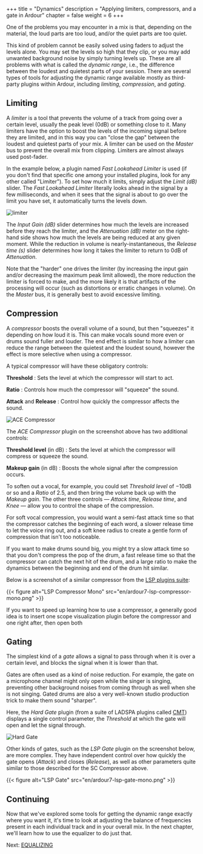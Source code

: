 +++
title = "Dynamics"
description = "Applying limiters, compressors, and a gate in Ardour"
chapter = false
weight = 6
+++

One of the problems you may encounter in a mix is that, depending on the
material, the loud parts are too loud, and/or the quiet parts are too quiet.

This kind of problem cannot be easily solved using faders to adjust the levels
alone. You may set the levels so high that they clip, or you may add unwanted
background noise by simply turning levels up. These are all problems with what
is called the _dynamic range_, i.e., the difference between the loudest and
quietest parts of your session. There are several types of tools for adjusting
the dynamic range available mostly as third-party plugins within Ardour,
including _limiting_, _compression_, and _gating_.

## Limiting

A _limiter_ is a tool that prevents the volume of a track from going over a
certain level, usually the peak level (0dB) or something close to it. Many
limiters have the option to boost the levels of the incoming signal before they
are limited, and in this way you can "close the gap" between the loudest and
quietest parts of your mix. A limiter can be used on the _Master_ bus to prevent
the overall mix from clipping. Limiters are almost always used post-fader.

In the example below, a plugin named _Fast Lookahead Limiter_ is used (if you
don't find that specific one among your installed plugins, look for any other
called "Limiter"). To set how much it limits, simply adjust the _Limit (dB)_
slider. The _Fast Lookahead Limiter_ literally looks ahead in the signal by a
few milliseconds, and when it sees that the signal is about to go over the limit
you have set, it automatically turns the levels down.

![limiter](en/ardour7-fast-lookahead-lmiter.png?width=500)

The _Input Gain (dB)_ slider determines how much the levels are increased before
they reach the limiter, and the _Attenuation (dB)_ meter on the right-hand side
shows how much the levels are being reduced at any given moment. While the
reduction in volume is nearly-instantaneous, the _Release time (s)_ slider
determines how long it takes the limiter to return to 0dB of _Attenuation_.

Note that the "harder" one drives the limiter (by increasing the input gain
and/or decreasing the maximum peak limit allowed), the more reduction the
limiter is forced to make, and the more likely it is that artifacts of the
processing will occur (such as distortions or erratic changes in volume). On
the _Master_ bus, it is generally best to avoid excessive limiting.

## Compression

A _compressor_ boosts the overall volume of a sound, but then "squeezes" it
depending on how loud it is. This can make vocals sound more even or drums
sound fuller and louder. The end effect is similar to how a limiter can reduce
the range between the quietest and the loudest sound, however the effect is
more selective when using a compressor.

A typical compressor will have these obligatory controls:

**Threshold**
: Sets the level at which the compressor will start to act.

**Ratio**
: Controls how much the compressor will "squeeze" the sound.

**Attack** and **Release**
: Control how quickly the compressor affects the sound.

![ACE Compressor](en/ardour7-ace-compressor.png?width=450)

The _ACE Compressor_ plugin on the screenshot above has two additional controls:

**Threshold level** (in dB)
: Sets the level at which the compressor will compress or squeeze the sound.

**Makeup gain** (in dB)
: Boosts the whole signal after the compression occurs.

To soften out a vocal, for example, you could set _Threshold level_ of −10dB or
so and a _Ratio_ of 2.5, and then bring the volume back up with the _Makeup
gain_. The other three controls — _Attack time_, _Release time_, and _Knee_ —
allow you to control the shape of the compression.

For soft vocal compression, you would want a semi-fast attack time so that the
compressor catches the beginning of each word, a slower release time to let the
voice ring out, and a soft knee radius to create a gentle form of compression
that isn't too noticeable.

If you want to make drums sound big, you might try a slow attack time so that
you don't compress the pop of the drum, a fast release time so that the
compressor can catch the next hit of the drum, and a large ratio to make the
dynamics between the beginning and end of the drum hit similar.

Below is a screenshot of a similar compressor from the [LSP plugins
suite](https://lsp-plug.in/):

{{< figure alt="LSP Compressor Mono" src="en/ardour7-lsp-compressor-mono.png" >}}

If you want to speed up learning how to use a compressor, a generally good idea
is to insert one scope visualization plugin before the compressor and one right
after, then open both 

## Gating

The simplest kind of a _gate_ allows a signal to pass through when it is over a
certain level, and blocks the signal when it is lower than that.

Gates are often used as a kind of noise reduction. For example, the gate on a
microphone channel might only open while the singer is singing, preventing other
background noises from coming through as well when she is not singing. Gated
drums are also a very well-known studio production trick to make them sound
"sharper".

Here, the _Hard Gate_ plugin (from a suite of LADSPA plugins called
[CMT](https://www.ladspa.org/cmt/overview.html)) displays a single control
parameter, the _Threshold_ at which the gate will open and let the signal
through.

![Hard Gate](en/ardour7-hard-gate.png?width=400)

Other kinds of gates, such as the _LSP Gate_ plugin on the screenshot below, are
more complex. They have independent control over how quickly the gate opens
(_Attack_) and closes (_Release_), as well as other parameters quite similar to
those described for the SC Compressor above.

{{< figure alt="LSP Gate" src="en/ardour7-lsp-gate-mono.png" >}}

## Continuing

Now that we've explored some tools for getting the dynamic range exactly where
you want it, it's time to look at adjusting the balance of frequencies present
in each individual track and in your overall mix. In the next chapter, we'll
learn how to use the equalizer to do just that.

Next: [EQUALIZING](../equalizing)
